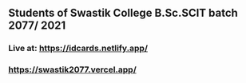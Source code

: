 ## Students of Swastik College B.Sc.SCIT batch 2077/ 2021
### Live at: https://idcards.netlify.app/
###          https://swastik2077.vercel.app/
